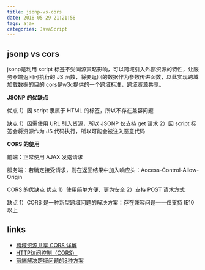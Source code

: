 ```yaml
---
title: jsonp-vs-cors
date: 2018-05-29 21:21:58
tags: ajax
categories: JavaScript
---
```


## jsonp vs cors

jsonp是利用 script 标签不受同源策略影响，可以跨域引入外部资源的特性，让服务器端返回可执行的 JS 函数，将要返回的数据作为参数传进函数，以此实现跨域加载数据的目的
cors是w3c提供的一个跨域标准，跨域资源共享。

**JSONP 的优缺点**

优点
1）因 script 隶属于 HTML 的标签，所以不存在兼容问题

缺点
1）因需使用 URL 引入资源，所以 JSONP 仅支持 get 请求
2）因 script 标签会将资源作为 JS 代码执行，所以可能会被注入恶意代码


**CORS 的使用**

前端：正常使用 AJAX 发送请求

服务端：若确定接受请求，则在返回结果中加入响应头：Access-Control-Allow-Origin

CORS 的优缺点
优点
1）使用简单方便、更为安全
2）支持 POST 请求方式

缺点
1）CORS 是一种新型跨域问题的解决方案：存在兼容问题——仅支持 IE10 以上


## links

+ [跨域资源共享 CORS 详解](http://www.ruanyifeng.com/blog/2016/04/cors.html)
+ [HTTP访问控制（CORS）](https://developer.mozilla.org/zh-CN/docs/Web/HTTP/Access_control_CORS)
+ [前端解决跨域问题的8种方案](http://www.cnblogs.com/JChen666/p/3399951.html)
